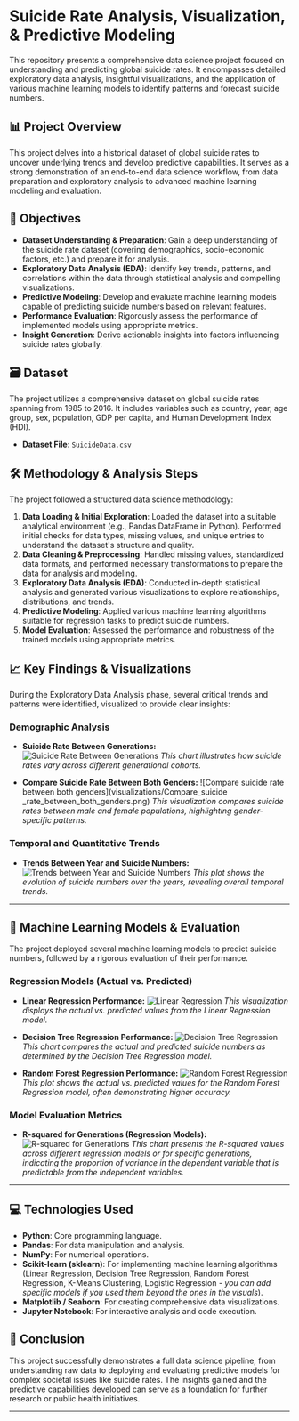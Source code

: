 # Suicide Rate Analysis, Visualization, & Predictive Modeling

This repository presents a comprehensive data science project focused on understanding and predicting global suicide rates. It encompasses detailed exploratory data analysis, insightful visualizations, and the application of various machine learning models to identify patterns and forecast suicide numbers.

## 📊 Project Overview

This project delves into a historical dataset of global suicide rates to uncover underlying trends and develop predictive capabilities. It serves as a strong demonstration of an end-to-end data science workflow, from data preparation and exploratory analysis to advanced machine learning modeling and evaluation.

## 🎯 Objectives

* **Dataset Understanding & Preparation**: Gain a deep understanding of the suicide rate dataset (covering demographics, socio-economic factors, etc.) and prepare it for analysis.
* **Exploratory Data Analysis (EDA)**: Identify key trends, patterns, and correlations within the data through statistical analysis and compelling visualizations.
* **Predictive Modeling**: Develop and evaluate machine learning models capable of predicting suicide numbers based on relevant features.
* **Performance Evaluation**: Rigorously assess the performance of implemented models using appropriate metrics.
* **Insight Generation**: Derive actionable insights into factors influencing suicide rates globally.

## 🗃️ Dataset

The project utilizes a comprehensive dataset on global suicide rates spanning from 1985 to 2016. It includes variables such as country, year, age group, sex, population, GDP per capita, and Human Development Index (HDI).

* **Dataset File**: `SuicideData.csv`

## 🛠️ Methodology & Analysis Steps

The project followed a structured data science methodology:

1.  **Data Loading & Initial Exploration**: Loaded the dataset into a suitable analytical environment (e.g., Pandas DataFrame in Python). Performed initial checks for data types, missing values, and unique entries to understand the dataset's structure and quality.
2.  **Data Cleaning & Preprocessing**: Handled missing values, standardized data formats, and performed necessary transformations to prepare the data for analysis and modeling.
3.  **Exploratory Data Analysis (EDA)**: Conducted in-depth statistical analysis and generated various visualizations to explore relationships, distributions, and trends.
5.  **Predictive Modeling**: Applied various machine learning algorithms suitable for regression tasks to predict suicide numbers.
6.  **Model Evaluation**: Assessed the performance and robustness of the trained models using appropriate metrics.

## 📈 Key Findings & Visualizations

During the Exploratory Data Analysis phase, several critical trends and patterns were identified, visualized to provide clear insights:

### Demographic Analysis
* **Suicide Rate Between Generations:**
    ![Suicide Rate Between Generations](visualizations/Sucide_Rate_Between_Genertions.png)
    *This chart illustrates how suicide rates vary across different generational cohorts.*

* **Compare Suicide Rate Between Both Genders:**
    ![Compare suicide rate between both genders](visualizations/Compare_suicide _rate_between_both_genders.png)
    *This visualization compares suicide rates between male and female populations, highlighting gender-specific patterns.*

### Temporal and Quantitative Trends
* **Trends Between Year and Suicide Numbers:**
    ![Trends between Year and Suicide Numbers](visualizations/Trends_between_Year_and_Suicide_Numbers.png)
    *This plot shows the evolution of suicide numbers over the years, revealing overall temporal trends.*

---

## 🤖 Machine Learning Models & Evaluation

The project deployed several machine learning models to predict suicide numbers, followed by a rigorous evaluation of their performance.

### Regression Models (Actual vs. Predicted)
* **Linear Regression Performance:**
    ![Linear Regression](visualizations/Linear_regression.png)
    *This visualization displays the actual vs. predicted values from the Linear Regression model.*

* **Decision Tree Regression Performance:**
    ![Decision Tree Regression](visualizations/Decision_Tree_Regression.png)
    *This chart compares the actual and predicted suicide numbers as determined by the Decision Tree Regression model.*

* **Random Forest Regression Performance:**
    ![Random Forest Regression](visualizations/Random_Forest_Regression.png)
    *This plot shows the actual vs. predicted values for the Random Forest Regression model, often demonstrating higher accuracy.*

### Model Evaluation Metrics
* **R-squared for Generations (Regression Models):**
    ![R-squared for Generations](visualizations/R-squared_for_generations.png)
    *This chart presents the R-squared values across different regression models or for specific generations, indicating the proportion of variance in the dependent variable that is predictable from the independent variables.*

---

## 💻 Technologies Used

* **Python**: Core programming language.
* **Pandas**: For data manipulation and analysis.
* **NumPy**: For numerical operations.
* **Scikit-learn (sklearn)**: For implementing machine learning algorithms (Linear Regression, Decision Tree Regression, Random Forest Regression, K-Means Clustering, Logistic Regression - *you can add specific models if you used them beyond the ones in the visuals*).
* **Matplotlib / Seaborn**: For creating comprehensive data visualizations.
* **Jupyter Notebook**: For interactive analysis and code execution.

## 🚀 Conclusion

This project successfully demonstrates a full data science pipeline, from understanding raw data to deploying and evaluating predictive models for complex societal issues like suicide rates. The insights gained and the predictive capabilities developed can serve as a foundation for further research or public health initiatives.

---
